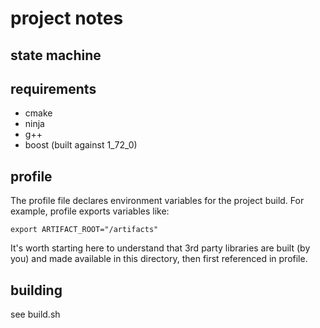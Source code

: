 # project notes

## state machine

## requirements
 - cmake
 - ninja
 - g++
 - boost (built against 1_72_0)

## profile
The profile file declares environment variables for the project build.  For example, profile exports variables like:

    export ARTIFACT_ROOT="/artifacts"

It's worth starting here to understand that 3rd party libraries are built (by you) and made available in this directory, then first referenced in profile.

## building
see build.sh
